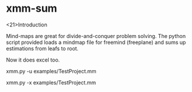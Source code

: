 # xmm-sum
<21>Introduction</h2>

Mind-maps are great for divide-and-conquer problem solving. The python script provided loads a mindmap file for freemind (freeplane) and sums up estimations from leafs to root. 

Now it does excel too.

xmm.py -u examples/TestProject.mm

xmm.py -x examples/TestProject.mm
